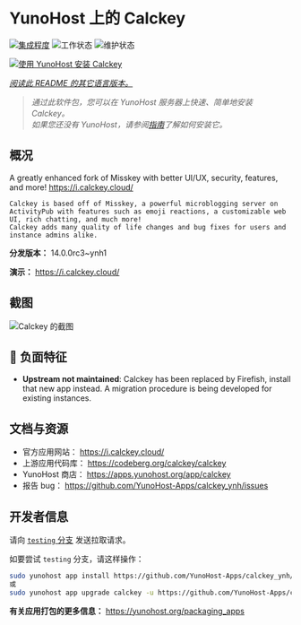 <!--
注意：此 README 由 <https://github.com/YunoHost/apps/tree/master/tools/readme_generator> 自动生成
请勿手动编辑。
-->

# YunoHost 上的 Calckey

[![集成程度](https://dash.yunohost.org/integration/calckey.svg)](https://dash.yunohost.org/appci/app/calckey) ![工作状态](https://ci-apps.yunohost.org/ci/badges/calckey.status.svg) ![维护状态](https://ci-apps.yunohost.org/ci/badges/calckey.maintain.svg)

[![使用 YunoHost 安装 Calckey](https://install-app.yunohost.org/install-with-yunohost.svg)](https://install-app.yunohost.org/?app=calckey)

*[阅读此 README 的其它语言版本。](./ALL_README.md)*

> *通过此软件包，您可以在 YunoHost 服务器上快速、简单地安装 Calckey。*  
> *如果您还没有 YunoHost，请参阅[指南](https://yunohost.org/install)了解如何安装它。*

## 概况

A greatly enhanced fork of Misskey with better UI/UX, security, features, and more! https://i.calckey.cloud/


    Calckey is based off of Misskey, a powerful microblogging server on ActivityPub with features such as emoji reactions, a customizable web UI, rich chatting, and much more!
    Calckey adds many quality of life changes and bug fixes for users and instance admins alike.
   


**分发版本：** 14.0.0rc3~ynh1

**演示：** <https://i.calckey.cloud/>

## 截图

![Calckey 的截图](./doc/screenshots/screenshot-calckey.png)

## :red_circle: 负面特征

- **Upstream not maintained**: Calckey has been replaced by Firefish, install that new app instead. A migration procedure is being developed for existing instances.

## 文档与资源

- 官方应用网站： <https://i.calckey.cloud/>
- 上游应用代码库： <https://codeberg.org/calckey/calckey>
- YunoHost 商店： <https://apps.yunohost.org/app/calckey>
- 报告 bug： <https://github.com/YunoHost-Apps/calckey_ynh/issues>

## 开发者信息

请向 [`testing` 分支](https://github.com/YunoHost-Apps/calckey_ynh/tree/testing) 发送拉取请求。

如要尝试 `testing` 分支，请这样操作：

```bash
sudo yunohost app install https://github.com/YunoHost-Apps/calckey_ynh/tree/testing --debug
或
sudo yunohost app upgrade calckey -u https://github.com/YunoHost-Apps/calckey_ynh/tree/testing --debug
```

**有关应用打包的更多信息：** <https://yunohost.org/packaging_apps>
